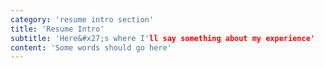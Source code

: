 ```yaml
---
category: 'resume intro section'
title: 'Resume Intro'
subtitle: 'Here&#x27;s where I'll say something about my experience'
content: 'Some words should go here'
---
```

